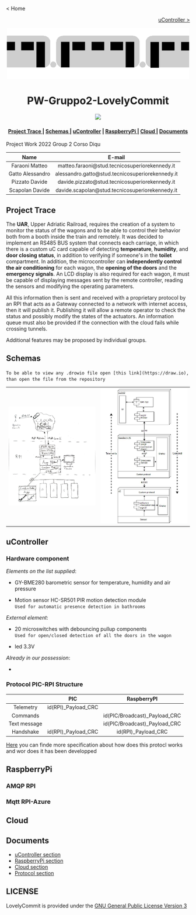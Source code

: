 < Home

[<p align="right">uController ></p>](./PIC/README.md)

<!--![Train gif](./Images/train.gif)-->
<p align="center"><img src="Images/train.gif" alt="Train gif" width="500" height="auto"/></p>

**<h1 align="center">PW-Gruppo2-LovelyCommit</h1>**

<p align="center">
    <a href="./LICENSE"><img src="https://img.shields.io/badge/License-GPLv3-blue.svg"></a>
</p>

<div align="center">  
<h4>
    <a href="#project-trace"> Project Trace </a>
  | <a href="#schemas"> Schemas </a>
  | <a href="#ucontroller"> uController</a>
  | <a href="#raspberrypi"> RaspberryPi </a>
  | <a href="#cloud"> Cloud </a>
  | <a href="#documents"> Documents </a>
</h4>
</div>
Project Work 2022 Group 2 Corso Diqu

<div  align="center">
<table>
<thead>

<tr>
<th style="text-align:center">Name</th>
<th style="text-align:center">E-mail</th>
</tr>

</thead>
<tbody>

<tr>
<td style="text-align:center">Faraoni Matteo</td>
<td style="text-align:center">matteo.faraoni@stud.tecnicosuperiorekennedy.it</td>
</tr>
    
<tr>
<td style="text-align:center">Gatto Alessandro</td>
<td style="text-align:center">alessandro.gatto@stud.tecnicosuperiorekennedy.it</td>
</tr>
    
<tr>
<td style="text-align:center">Pizzato Davide</td>
<td style="text-align:center">davide.pizzato@stud.tecnicosuperiorekennedy.it</td>
</tr>
   
<tr>
<td style="text-align:center">Scapolan Davide</td>
<td style="text-align:center">davide.scapolan@stud.tecnicosuperiorekennedy.it</td>
</tr>
    
</table>
</div>

## **Project Trace**

The **UAR**, Upper Adriatic Railroad, requires the creation of a system to monitor the status of the wagons and to be able to control their behavior both from a booth inside the train and remotely.
It was decided to implement an RS485 BUS system that connects each carriage, in which there is a custom uC card capable of detecting **temperature**, **humidity**, and **door closing status**, in addition to verifying if someone's in the **toilet** compartment.
In addition, the microcontroller can **independently control the air conditioning** for each wagon, the **opening of the doors** and the **emergency signals**. An LCD display is also required for each wagon, it must be capable of displaying messages sent by the remote controller, reading the sensors and modifying the operating parameters.

All this information then is sent and received with a proprietary protocol by an RPI that acts as a Gateway connected to a network with internet access, then it will publish it. Publishing it will allow a remote operator to check the status and possibly modify the states of the actuators.
An information queue must also be provided if the connection with the cloud fails while crossing tunnels.

Additional features may be proposed by individual groups.

## **Schemas**

`To be able to view any .drowio file open [this link](https://draw.io), than open the file from the repository`

<table>
    
<tr>
<td style="text-align:center" valign="center">
<img src="./Images/FlowSchema.jpg " 
alt="Flow Schema"
width="400" 
height="auto" />
</td>

<td style="text-align:center" valign="center">
<img src="./Images/StructureSchema.jpg " 
alt="Structure Schema"
width="400" 
height="auto" />
</td>
</tr>
    
</table>

## **uController**

### **Hardware component**

*Elements on the list supplied*:

* GY-BME280 barometric sensor for temperature, humidity and air pressure

* Motion sensor HC-SR501 PIR motion detection module  
 `Used for automatic presence detection in bathrooms` 

*External element*:

* 20 microswitches with debouncing pullup components  
 `Used for open/closed detection of all the doors in the wagon`

* led 3.3V

*Already in our possession*:

* 

### **Protocol PIC-RPI Structure**

<div  align="center">
<table>
<thead>

<tr>
<th style="text-align:center"></th>
<th style="text-align:center">PIC</th>
<th style="text-align:center">RaspberryPI</th>
</tr>

</thead>
<tbody>

<tr>
<td style="text-align:center">Telemetry</td>
<td style="text-align:center">id(RPI)_Payload_CRC</td>
<td style="text-align:center"></td>
</tr>

<tr>
<td style="text-align:center">Commands</td>
<td style="text-align:center"></td>
<td style="text-align:center">id(PIC/Broadcast)_Payload_CRC</td>
</tr>

<tr>
<td style="text-align:center">Text message</td>
<td style="text-align:center"></td>
<td style="text-align:center">id(PIC/Broadcast)_Payload_CRC</td>
</tr>

<tr>
<td style="text-align:center">Handshake</td>
<td style="text-align:center">id(RPI)_Payload_CRC</td>
<td style="text-align:center">id(RPI)_Payload_CRC</td>
</tr>

</tbody>
</table>
</div>

[Here](./Protocol/README.md) you can finde more specification about how does this protocl works and wor does it has been developped

## **RaspberryPi**

### **AMQP RPI**

### **Mqtt RPI-Azure**

## **Cloud**

## **Documents**

* [uController section](./PIC/)
* [RaspberryPi section](./RPI/)
* [Cloud section](./Cloud/)
* [Protocol section](./Protocol/)

## **LICENSE**

LovelyCommit is provided under the [GNU General Public License Version 3](./LICENSE)
